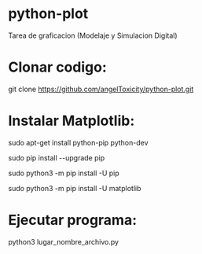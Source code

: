 # python-plot
Tarea de graficacion (Modelaje y Simulacion Digital)

# Clonar codigo:

git clone https://github.com/angelToxicity/python-plot.git

# Instalar Matplotlib:

sudo apt-get install python-pip python-dev

sudo pip install --upgrade pip

sudo python3 -m pip install -U pip

sudo python3 -m pip install -U matplotlib

# Ejecutar programa:

python3 lugar_nombre_archivo.py
